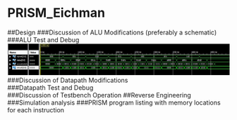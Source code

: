 PRISM_Eichman
=============
##Design
###Discussion of ALU Modifications (preferably a schematic)	
###ALU Test and Debug 
![image](https://raw.githubusercontent.com/DanielEichman/PRISM_Eichman/master/480ns.JPG)
###Discussion of Datapath Modifications 	
###Datapath Test and Debug 	
###Discussion of Testbench Operation
##Reverse Engineering
###Simulation analysis
###PRISM program listing with memory locations for each instruction
